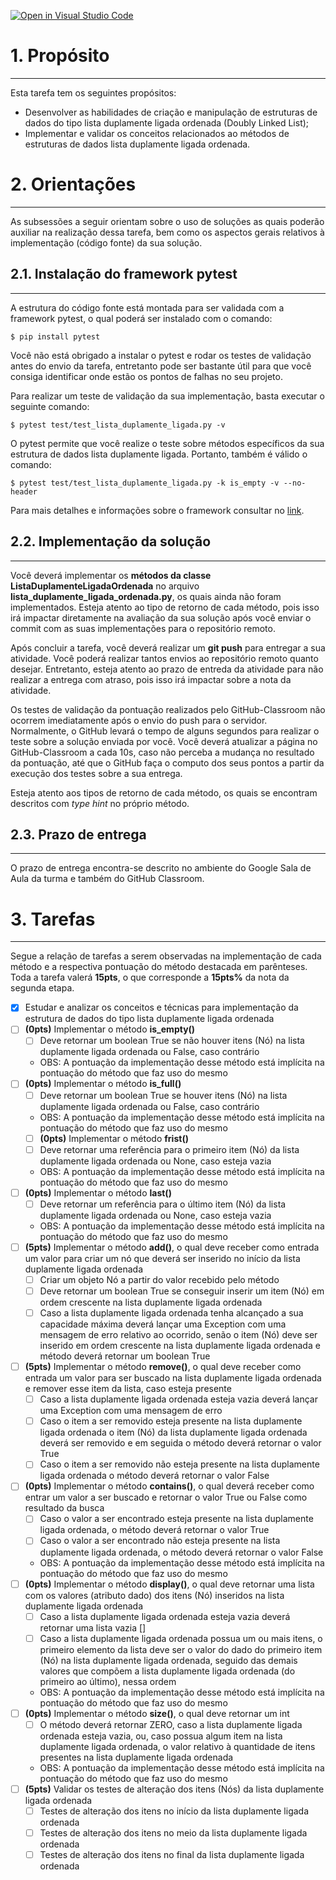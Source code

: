 [![Open in Visual Studio Code](https://classroom.github.com/assets/open-in-vscode-718a45dd9cf7e7f842a935f5ebbe5719a5e09af4491e668f4dbf3b35d5cca122.svg)](https://classroom.github.com/online_ide?assignment_repo_id=11360794&assignment_repo_type=AssignmentRepo)
# 1. Propósito
---
Esta tarefa tem os seguintes propósitos:
- Desenvolver as habilidades de criação e manipulação de estruturas de dados do tipo lista duplamente ligada ordenada (Doubly Linked List);
- Implementar e validar os conceitos relacionados ao métodos de estruturas de dados lista duplamente ligada ordenada.

# 2. Orientações
---

As subsessões a seguir orientam sobre o uso de soluções as quais poderão auxiliar na realização dessa tarefa, bem como os aspectos gerais relativos à implementação (código fonte) da sua solução.

## 2.1. Instalação do framework pytest
---
A estrutura do código fonte está montada para ser validada com a framework pytest, o qual poderá ser instalado com o comando:

```console
$ pip install pytest
```

Você não está obrigado a instalar o pytest e rodar os testes de validação antes do envio da tarefa, entretanto pode ser bastante útil para que você consiga identificar onde estão os pontos de falhas no seu projeto.

Para realizar um teste de validação da sua implementação, basta executar o seguinte comando:

```console
$ pytest test/test_lista_duplamente_ligada.py -v
```

O pytest permite que você realize o teste sobre métodos específicos da sua estrutura de dados lista duplamente ligada. Portanto, também é válido o comando:

```console
$ pytest test/test_lista_duplamente_ligada.py -k is_empty -v --no-header
```

Para mais detalhes e informações sobre o framework consultar no [link](https://docs.pytest.org/en/7.3.x/contents.html).

## 2.2. Implementação da solução
---

Você deverá implementar os **métodos da classe ListaDuplamenteLigadaOrdenada** no arquivo **lista_duplamente_ligada_ordenada.py**, os quais ainda não foram implementados. Esteja atento ao tipo de retorno de cada método, pois isso irá impactar diretamente na avaliação da sua solução após você enviar o commit com as suas implementações para o repositório remoto.

Após concluir a tarefa, você deverá realizar um **git push** para entregar a sua atividade. Você poderá realizar tantos envios ao repositório remoto quanto desejar. Entretanto, esteja atento ao prazo de entreda da atividade para não realizar a entrega com atraso, pois isso irá impactar sobre a nota da atividade. 

Os testes de validação da pontuação realizados pelo GitHub-Classroom não ocorrem imediatamente após o envio do push para o servidor. Normalmente, o GitHub levará o tempo de alguns segundos para realizar o teste sobre a solução enviada por você. Você deverá atualizar a página no GitHub-Classroom a cada 10s, caso não perceba a mudança no resultado da pontuação, até que o GitHub faça o computo dos seus pontos a partir da execução dos testes sobre a sua entrega.

Esteja atento aos tipos de retorno de cada método, os quais se encontram descritos com _type hint_ no próprio método.

## 2.3. Prazo de entrega
---

O prazo de entrega encontra-se descrito no ambiente do Google Sala de Aula da turma e também do GitHub Classroom.


# 3. Tarefas
---

Segue a relação de tarefas a serem observadas na implementação de cada método e a respectiva pontuação do método destacada em parênteses. Toda a tarefa valerá **15pts**, o que corresponde a **15pts%** da nota da segunda etapa.

- [x] Estudar e analizar os conceitos e técnicas para implementação da estrutura de dados do tipo lista duplamente ligada ordenada
- [ ] **(0pts)** Implementar o método **is_empty()**
  - [ ] Deve retornar um boolean True se não houver itens (Nó) na lista duplamente ligada ordenada ou False, caso contrário
  - OBS: A pontuação da implementação desse método está implícita na pontuação do método que faz uso do mesmo
- [ ] **(0pts)** Implementar o método **is_full()**
  - [ ] Deve retornar um boolean True se houver itens (Nó) na lista duplamente ligada ordenada ou False, caso contrário
  - OBS: A pontuação da implementação desse método está implícita na pontuação do método que faz uso do mesmo
  - [ ] **(0pts)** Implementar o método **frist()**
  - [ ] Deve retornar uma referência para o primeiro item (Nó) da lista duplamente ligada ordenada ou None, caso esteja vazia
  - OBS: A pontuação da implementação desse método está implícita na pontuação do método que faz uso do mesmo
- [ ] **(0pts)** Implementar o método **last()**
  - [ ] Deve retornar um referência para o último item (Nó) da lista duplamente ligada ordenada ou None, caso esteja vazia
  - OBS: A pontuação da implementação desse método está implícita na pontuação do método que faz uso do mesmo
- [ ] **(5pts)** Implementar o método **add()**, o qual deve receber como entrada um valor para criar um nó que deverá ser inserido no início da lista duplamente ligada ordenada
  - [ ] Criar um objeto Nó a partir do valor recebido pelo método
  - [ ] Deve retornar um boolean True se conseguir inserir um item (Nó) em ordem crescente na lista duplamente ligada ordenada
  - [ ] Caso a lista duplamente ligada ordenada tenha alcançado a sua capacidade máxima deverá lançar uma Exception com uma mensagem de erro relativo ao ocorrido, senão o item (Nó) deve ser inserido em ordem crescente na lista duplamente ligada ordenada e método deverá retornar um boolean True
- [ ] **(5pts)** Implementar o método **remove()**, o qual deve receber como entrada um valor para ser buscado na lista duplamente ligada ordenada e remover esse item da lista, caso esteja presente 
  - [ ] Caso a lista duplamente ligada ordenada esteja vazia deverá lançar uma Exception com uma mensagem de erro
  - [ ] Caso o item a ser removido esteja presente na lista duplamente ligada ordenada o item (Nó) da lista duplamente ligada ordenada deverá ser removido e em seguida o método deverá retornar o valor True
  - [ ] Caso o item a ser removido não esteja presente na lista duplamente ligada ordenada o método deverá retornar o valor False
- [ ] **(0pts)** Implementar o método **contains()**, o qual deverá receber como entrar um valor a ser buscado e retornar o valor True ou False como resultado da busca
  - [ ] Caso o valor a ser encontrado esteja presente na lista duplamente ligada ordenada, o método deverá retornar o valor True
  - [ ] Caso o valor a ser encontrado não esteja presente na lista duplamente ligada ordenada, o método deverá retornar o valor False
  - OBS: A pontuação da implementação desse método está implícita na pontuação do método que faz uso do mesmo
- [ ] **(0pts)** Implementar o método **display()**, o qual deve retornar uma lista com os valores (atributo dado) dos itens (Nó) inseridos na lista duplamente ligada ordenada
  - [ ] Caso a lista duplamente ligada ordenada esteja vazia deverá retornar uma lista vazia []
  - [ ] Caso a lista duplamente ligada ordenada possua um ou mais itens, o primeiro elemento da lista deve ser o valor do dado do primeiro item (Nó) na lista duplamente ligada ordenada, seguido das demais valores que compõem a lista duplamente ligada ordenada (do primeiro ao último), nessa ordem
  - OBS: A pontuação da implementação desse método está implícita na pontuação do método que faz uso do mesmo
- [ ] **(0pts)** Implementar o método **size()**, o qual deve retornar um int
  - [ ] O método deverá retornar ZERO, caso a lista duplamente ligada ordenada esteja vazia, ou, caso possua algum item na lista duplamente ligada ordenada, o valor relativo à quantidade de itens presentes na lista duplamente ligada ordenada
  - OBS: A pontuação da implementação desse método está implícita na pontuação do método que faz uso do mesmo
- [ ] **(5pts)** Validar os testes de alteração dos itens (Nós) da lista duplamente ligada ordenada
  - [ ] Testes de alteração dos itens no início da lista duplamente ligada ordenada
  - [ ] Testes de alteração dos itens no meio da lista duplamente ligada ordenada
  - [ ] Testes de alteração dos itens no final da lista duplamente ligada ordenada